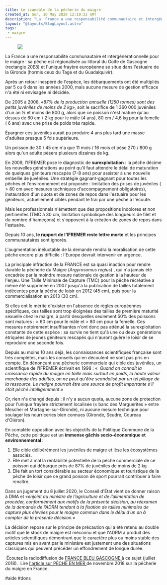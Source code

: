 ```yaml
---
title: Le scandale de la pêcherie du maigre
created_at: Sun, 10 May 2020 12:19:32 GMT
description: "La  France a une responsabilité communautaire et intergénérationnelle pour le maigre : sa pêche est régionalisée au littoral du Golfe de..."
layout: "@layouts/BlogLayout.astro"
tags:
 - maigre 
---
```

<figure><img src="https://static.wixstatic.com/media/76be40_7ecc7ef87dde4285ba290ea60a88f002~mv2.png/v1/fit/w_568,h_368,al_c,q_80/file.png" /></figure><p>  
 La  France a une responsabilité communautaire et intergénérationnelle pour le maigre : sa pêche est régionalisée au littoral du Golfe de Gascogne  (rectangle 20E8) et l'unique frayère européenne se situe dans l'estuaire  de la Gironde (hormis ceux du Tage et du Guadalquivir).
  
 Après un retour inespéré de l'espèce, les débarquements ont été multipliés par 5 ou 6  dans les années 2000, mais aucune mesure de gestion efficace n'a été ni envisagée ni décidée. 
  
 De  2005 à 2008, «<em>87% de la production annuelle (1250 tonnes) sont des  petits juvéniles de moins de 2 kg</em>», soit le sacrifice de 1 360 000  juvéniles d'un an ½ et moins de 800 g, alors que ce poisson n'est mature qu'au dessus de 60 cm / 2 kg pour le mâle (4 ans), 80 cm / 4,6 kg pour  la femelle ( 6 ans) avec une prise de poids très rapide. </p>
<p>Épargner ces  juvéniles aurait pu produire 4 ans plus tard une masse d'adultes presque  5 fois supérieure. </p>
<p>Un poisson de 30 / 45 cm n'a que 11 mois / 16 mois  et pèse 270 / 800 g alors qu'un adulte pèsera plusieurs dizaines de kg.
  
 En 2009, l'IFREMER pose le diagnostic de <strong>surexploitation</strong> :  la pêche décime les nouvelles générations au point qu'il faut attendre le délai de maturation de quelques géniteurs rescapés (7-8 ans) pour  assister à une nouvelle embellie de juvéniles. Une stratégie  gagnant-gagnant pour toutes les pêches et l'environnement est proposée :  limitation des prises de juvéniles ( > 80 cm avec mesures techniques d'accompagnement obligatoires), instauration d'un quota et de zones de repos dans l'estuaire pour les géniteurs, actuellement ciblés pendant le frai par une pêche à l'écoute. 
  
 Mais les professionnels n'émettent que des propositions indolores et non pertinentes (TMC à 30 cm, limitation symbolique des longueurs de filet et du nombre d'hameçons) et s'opposent à la création de zones de repos dans l'estuaire.
  
 Depuis 10 ans, <strong>le rapport de l'IFREMER reste lettre morte</strong> et les principes communautaires sont ignorés.
  
 L'augmentation  inéluctable de la demande rendra la moralisation de cette pêche encore  plus difficile : l'Europe devrait intervenir en urgence.
  
 La principale infraction de la FRANCE est sa quasi inaction pour rendre durable la pêcherie du Maigre (<em>Argyrosomus regius</em>) , qui n'a jamais été encadrée par la moindre mesure nationale de gestion à la hauteur de l'enjeu. Une Taille Minimale de Capture (TMC) pour la pêche récréative a même été supprimée en 2007 jusqu'à la publication de tailles totalement indécentes pour la pêche de loisir en 2012 (45 cm), puis pour la commercialisation en 2013 (30 cm).
  
 Si elles ont le mérite d'exister en l'absence de règles européennes spécifiques, ces tailles sont trop éloignées des tailles de première maturité sexuelle chez le maigre, à partir desquelles seulement 50% des  poissons sont matures : > 60 cm pour le mâle et > 80 cm pour la  femelle. Ces mesures notoirement insuffisantes n'ont donc pas atténué la surexploitation constante de cette espèce : sa survie ne tient qu'à une ou deux générations étriquées de jeunes géniteurs rescapés qui n'auront guère le loisir de se reproduire une seconde fois.
  
 Depuis au moins 10 ans déjà, les connaissances scientifiques française sont très complètes, mais les conseils qui en découlent ne sont pas pris en  compte. En dénonçant une pêcherie commerciale qui cible des juvéniles, un scientifique de l'IFREMER écrivait en 1998 : «  <em>Quand on connaît la  croissance rapide du maigre en taille mais surtout en poids, la haute  valeur marchande des adultes, on ne peut qu'être scandalisé par un tel  pillage de la ressource. Le maigre pourrait être une source de profit  importante s'il était pêché intelligemment</em>.»
  
 Or, rien n'a changé depuis : il n'y a aucun quota, aucune zone de  protection pour l'unique frayère strictement localisée (« banc des  Marguerites » entre Mescher et Mortagne-sur-Gironde), ni aucune mesure technique pour soulager les nourriceries bien connues (Gironde, Seudre, Coureau d'Oléron).
  
 En complète opposition avec les objectifs de la Politique Commune de la Pêche, cette politique est un <strong>immense gâchis socio-économique et environnemental </strong>:
  
 </p><ol>
  <li> Elle cible délibérément les juvéniles de maigre et lèse les écosystèmes associés.
  
 </li>
  <li> Elle  met à mal la rentabilité potentielle de la pêche commerciale de ce poisson qui débarque près de 87% de juvéniles de moins de 2 kg
  
 </li>
  <li> Elle  fait un tort considérable au secteur économique et touristique de la pêche de loisir que ce grand poisson de sport pourrait contribuer à  faire renaître.
 </li>
</ol><p>Dans un jugement du 8 juillet 2020, le Conseil d'État vient de donner raison à DMA et <em>«enjoint au ministre de l’agriculture et de l’alimentation de procéder, conformément aux motifs de la présente décision, au réexamen de la demande de l’ADRM tendant à la fixation de tailles minimales de capture plus élevées pour le maigre commun dans le délai d’un an à compter de la présente décision.</em>»</p>

<p>La décision repose sur le principe de précaution qui a été retenu au double motif que le stock de maigre est méconnu et que l'ADRM a produit des articles scientifiques démontrant que le caractère plus ou moins stable des captures mis en avant par le ministère est justement une des situations classiques qui peuvent précéder un effondrement de longue durée. 

 ​
 Écoutez la radiodiffusion de <a href="https://www.francebleu.fr/emissions/100-nature-littoral/gascogne/la-pecherie-du-maigre-et-les-particularites-liees-a-ce-poisson-par-philippe-garcia-pecheur-landais" rel="noopener" target="_top"><u>FRANCE BLEU GASCOGNE </u></a>à ce sujet (juillet 2018).
 ​
 Lire <a href="https://a1760281-0568-4612-9f07-9145147231bf.filesusr.com/ugd/b647dc_87a39ac7966e4e578705cf3ea2197678.pdf" rel="noopener" target="_top"><u>l'article sur PÊCHE EN MER </u></a>de novembre 2018 sur la pêcherie du maigre en France.</p>



<p>#aide #dons</p>